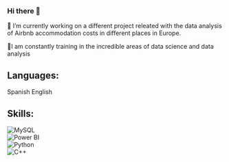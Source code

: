 ### Hi there 👋

<!--
**AlfonsinaMarti/AlfonsinaMarti** is a ✨ _special_ ✨ repository because its `README.md` (this file) appears on your GitHub profile.-->

🔭 I’m currently working on a different project releated with the data analysis of Airbnb accommodation costs in different places in Europe.

🌱I am constantly training in the incredible areas of data science and data analysis

## Languages:
Spanish
English

## Skills:
![MySQL](https://img.shields.io/badge/MySQL-3DDC84?style=for-the-badge&logo=android&logoColor=white&labelColor=101010)</br>
![Power BI](https://img.shields.io/badge/Power_BI-0095D5?style=for-the-badge&logo=kotlin&logoColor=white&labelColor=101010)</br>
![Python](https://img.shields.io/badge/Python-3DDC84?style=for-the-badge&logo=android-studio&logoColor=white&labelColor=101010)</br>
![C++](https://img.shields.io/badge/C++-3DDC84?style=for-the-badge&logo=android&logoColor=white&labelColor=101010)</br>
